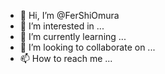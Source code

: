 - 👋 Hi, I’m @FerShiOmura
- 👀 I’m interested in ...
- 🌱 I’m currently learning ...
- 💞️ I’m looking to collaborate on ...
- 📫 How to reach me ...

<!---
FerShiOmura/FerShiOmura is a ✨ special ✨ repository because its `README.md` (this file) appears on your GitHub profile.
You can click the Preview link to take a look at your changes.
--->
